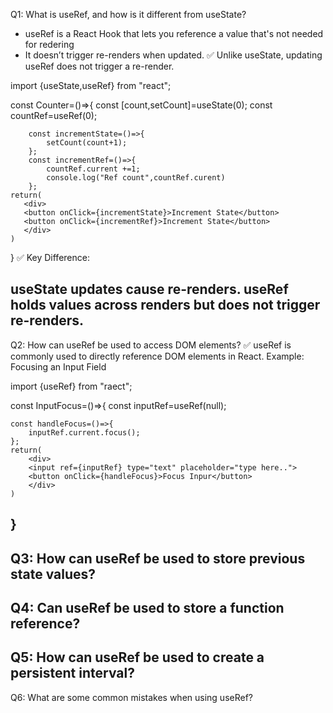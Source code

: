 Q1: What is useRef, and how is it different from useState?
- useRef is a React Hook that lets you reference a value that's not needed for redering
- It doesn’t trigger re-renders when updated.
✅ Unlike useState, updating useRef does not trigger a re-render.

import {useState,useRef} from "react";

const Counter=()=>{
     const [count,setCount]=useState(0);
        const countRef=useRef(0);

        const incrementState=()=>{
            setCount(count+1);
        };
        const incrementRef=()=>{
            countRef.current +=1;
            console.log("Ref count",countRef.curent)
        };
    return(
       <div>
       <button onClick={incrementState}>Increment State</button>
       <button onClick={incrementRef}>Increment State</button>
       </div>
    )
}
✅ Key Difference:

useState updates cause re-renders.
useRef holds values across renders but does not trigger re-renders.
---------------------------------------------------------------------------------------------------------------
Q2: How can useRef be used to access DOM elements?
✅ useRef is commonly used to directly reference DOM elements in React.
Example: Focusing an Input Field

import {useRef} from "raect";

const InputFocus=()=>{
    const inputRef=useRef(null);

    const handleFocus=()=>{
        inputRef.current.focus();
    };
    return(
        <div>
        <input ref={inputRef} type="text" placeholder="type here..">
        <button onClick={handleFocus}>Focus Inpur</button>
        </div>
    )
}
--------------------------------------------------------------------------------------------------------
Q3: How can useRef be used to store previous state values?
--------------------------------------------------------------------------------------------------------
Q4: Can useRef be used to store a function reference?
------------------------------------------------------------------------------------------------
Q5: How can useRef be used to create a persistent interval?
-----------------------------------------------------------------------------------------
Q6: What are some common mistakes when using useRef?





